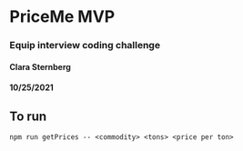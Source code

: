 # PriceMe MVP

### Equip interview coding challenge

#### Clara Sternberg
#### 10/25/2021

## To run

`npm run getPrices -- <commodity> <tons> <price per ton>`
